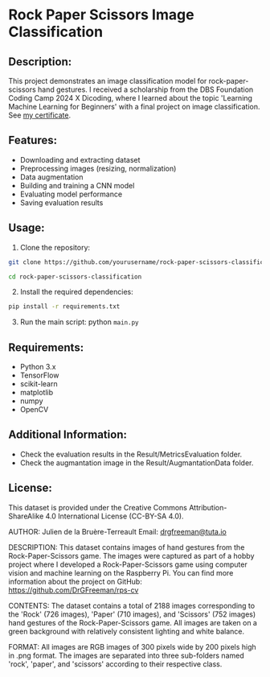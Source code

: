 # Rock Paper Scissors Image Classification

## Description:
This project demonstrates an image classification model for rock-paper-scissors hand gestures. I received a scholarship from the DBS Foundation Coding Camp 2024 X Dicoding, where I learned about the topic 'Learning Machine Learning for Beginners' with a final project on image classification. See [my certificate](https://www.dicoding.com/certificates/MEPJY86L4P3V).

## Features:
- Downloading and extracting dataset
- Preprocessing images (resizing, normalization)
- Data augmentation
- Building and training a CNN model
- Evaluating model performance
- Saving evaluation results

## Usage:
1. Clone the repository:
```bash
git clone https://github.com/yourusername/rock-paper-scissors-classification.git
```
```bash
cd rock-paper-scissors-classification
```

2. Install the required dependencies:
```bash
pip install -r requirements.txt
```

3. Run the main script:
python ```main.py```

## Requirements:
- Python 3.x
- TensorFlow
- scikit-learn
- matplotlib
- numpy
- OpenCV

## Additional Information:
- Check the evaluation results in the Result/MetricsEvaluation folder.
- Check the augmantation image in the Result/AugmantationData folder.

## License:
This dataset is provided under the Creative Commons Attribution-ShareAlike 4.0 International License (CC-BY-SA 4.0).

AUTHOR:
Julien de la Bruère-Terreault
Email: drgfreeman@tuta.io

DESCRIPTION:
This dataset contains images of hand gestures from the Rock-Paper-Scissors game. The images were captured as part of a hobby project where I developed a Rock-Paper-Scissors game using computer vision and machine learning on the Raspberry Pi. You can find more information about the project on GitHub: https://github.com/DrGFreeman/rps-cv

CONTENTS:
The dataset contains a total of 2188 images corresponding to the 'Rock' (726 images), 'Paper' (710 images), and 'Scissors' (752 images) hand gestures of the Rock-Paper-Scissors game. All images are taken on a green background with relatively consistent lighting and white balance.

FORMAT:
All images are RGB images of 300 pixels wide by 200 pixels high in .png format. The images are separated into three sub-folders named 'rock', 'paper', and 'scissors' according to their respective class.

